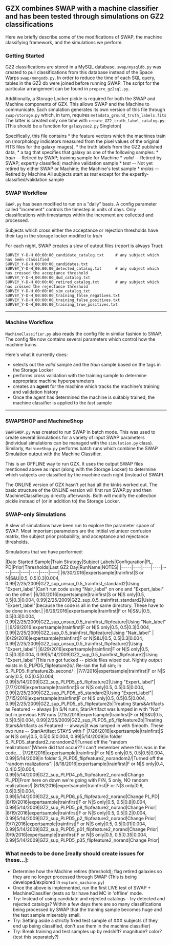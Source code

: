 ## GZX combines SWAP with a machine classifier and has been tested through simulations on GZ2 classifications
Here we briefly describe some of the modifications of SWAP, the machine classifying framework, and the simulations we perform. 


### Getting Started
GZ2 classifications are stored in a MySQL database. `swap/mysqldb.py` was created to pull classifications from this database instead of the Space Warps `swap/mongodb.py`.
In order to reduce the time of each SQL query, tables in the GZ2 db were joined before running SWAP. The script for the particular arrangement can be found in `prepare_gz2sql.py`. 


Additionally, a Storage Locker pickle is required for both the SWAP and Machine components of GZX. This allows SWAP and the Machine to communicate. Each simulation generates its own version of this file through `swap/storage.py` which, in turn, requires `metadata_ground_truth_labels.fits` The latter is created only one time with `create_GZ2_truth_label_catalog.py`. [This should be a function for `galaxyzoo2.py` Singleton]

Specifically, this file contains 
	* the feature vectors which the machines train on (morphology indicators measured from the pixel values of the original FITS files for the galaxy images), 
	* the truth labels from the GZ2 published data, 
	* a tag that specifies that galaxy as one of the following samples:
		* *train* -- Retired by SWAP; training sample for Machine
		* *valid* -- Retired by SWAP; expertly classified; machine validation sample
		* *test*  -- Not yet retired by either SWAP or Machine; the Machine's test sample
		* *mclas* -- Retired by Machine 
	All subjects start as *test* except for the expertly-classified/validation sample


### SWAP Workflow
`SWAP.py` has been modified to run on a "daily" basis. A config parameter called "increment" controls the timestep in units of days. Only classifications with timestamps within the increment are collected and processed.   

Subjects which cross either the acceptance or rejection thresholds have their tag in the storage locker modifed to *train*

For each night, SWAP creates a slew of output files (report is always True): 

    SURVEY_Y-D-H_00:00:00_candidate_catalog.txt     # any subject which has been classified
    SURVEY_Y-D-H_00:00:00_candidates.txt        
    SURVEY_Y-D-H_00:00:00_detected_catalog.txt      # any subject which has crossed the acceptance threshold
    SURVEY_Y-D-H_00:00:00_dud_catalog.txt       
    SURVEY_Y-D-H_00:00:00_retired_catalog.txt       # any subject which has crossed the rejectance threshold
    SURVEY_Y-D-H_00:00:00_sim_catalog.txt
    SURVEY_Y-D-H_00:00:00_training_false_negatives.txt
    SURVEY_Y-D-H_00:00:00_training_false_positives.txt
    SURVEY_Y-D-H_00:00:00_training_true_positives.txt

---

### Machine Workflow
`MachineClassifier.py` also reads the config file in similar fashion to SWAP. The config file now contains several parameters which control how the machine trains. 

Here's what it currently does: 
 * selects out the *valid* sample and the *train* sample based on the tags in the Storage Locker
 * performs cross validation with the training sample to determine appropriate machine hyperparameters
 * creates an **agent** for the machine which tracks the machine's training and validation history 
 * Once the agent has determined the machine is suitably trained, the machine classifier is applied to the *test* sample 

---

### SWAPSHOP and MachineShop
`SWAPSHOP.py` was created to run SWAP in batch mode. This was used to create several Simulations for a variety of input SWAP parameters (individual simulations can be managed with the `simulation.py` class). Similarly, `MachineShop.py` performs batch runs which combine the SWAP Simulation output with the Machine Classifier. 

This is an OFFLINE way to run GZX. It uses the output SWAP files mentioned above as input (along with the Storage Locker) to determine which subjects are classified by the machine each night (instead of SWAP). 

The ONLINE version of GZX hasn't yet had all the kinks worked out. The basic structure of the ONLINE version will first run SWAP.py and then MachineClassifier.py directly afterwards. Both will modify the collection pickle instead of (or in addition to) the Storage Locker. 


### SWAP-only Simulations

A slew of simulations have been run to explore the parameter space of SWAP. Most important parameters are the intitial volunteer confusion matrix,  the subject prior probability, and acceptance and rejectance thresholds. 

Simulations that we have performed:

|Date Started|Sample|Train Strategy|Subject Labels|Configuration|PL, PD|Prior|Thresholds|Last GZ2 Day|RunName|NOTES|
|-----|----|----|----|----|----|----|----|----|----|
|6/30/2016|expertsample|trainfirst|S or N|S&U|0.5, 0.5|0.3|0.004, 0.99|2/25/2009|GZ2_sup_unsup_0.5_trainfirst_standard2|Using "Expert_label"|Can't run code using "Nair_label" on one and "Expert_label" on the other|
|6/30/2016|expertsample|trainfirst|S or N|S only|0.5, 0.5|0.3|0.004, 0.99|2/25/2009|GZ2_sup_0.5_trainfirst_standard2|Using "Expert_label"|because the code is all in the same directory. These have to be done in order.|
|6/29/2016|expertsample|trainfirst|F or N|S&U|0.5, 0.5|0.3|0.004, 0.99|2/25/2009|GZ2_sup_unsup_0.5_trainfirst_flipfeature|Using "Nair_label" |
|6/29/2016|expertsample|trainfirst|F or N|S only|0.5, 0.5|0.3|0.004, 0.99|2/25/2009|GZ2_sup_0.5_trainfirst_flipfeature|Using "Nair_label" |
|6/29/2016|expertsample|trainfirst|F or N|S&U|0.5, 0.5|0.3|0.004, 0.99|2/25/2009|GZ2_sup_unsup_0.5_trainfirst_flipfeature2|Using "Expert_label"|
|6/29/2016|expertsample|trainfirst|F or N|S only|0.5, 0.5|0.3|0.004, 0.99|5/14/2009|GZ2_sup_0.5_trainfirst_flipfeature2|Using "Expert_label"|This run got fucked -- pickle files wiped out. Nightly output exists in S_PLPD5_flipfeature2b/. Re-ran the full sim; in S_PLPD5_flipfeature2b_second/ |
|7/7/2016|expertsample|trainfirst|F or N|S only|0.5, 0.5|0.5|0.004, 0.99|5/14/2009|GZ2_sup_PLPD5_p5_flipfeature2|Using "Expert_label"|
|7/7/2016|expertsample|trainfirst|S or N|S only|0.5, 0.5|0.5|0.004, 0.99|2/25/2009|GZ2_sup_PLPD5_p5_standard2|Using "Expert_label"|
|7/15/2016|expertsample|trainfirst|F or N|S only|0.5, 0.5|0.5|0.004, 0.99|2/25/2009|GZ2_sup_PLPD5_p5_flipfeature2b|Treating Stars&Artifacts as Featured -- always |In S/N runs, Star/Artifact was lumped in with "Not" but in previous F/N runs 
|7/15/2016|expertsample|trainfirst|F or N|S&U|0.5, 0.5|0.5|0.004, 0.99|2/25/2009|GZ2_sup_PLPD5_p5_flipfeature2b|Treating Stars&Artifacts as Featured -- always|it was lumped in with Smooth. These two runs -- Star/Artifact STAYS with F
|7/26/2016|expertsample|trainfirst|S or N|S only|0.5, 0.5|0.5|0.004, 0.99|5/14/2009|in folder S_PLPD5_standard2_norandom2/|Turned off the "random realizations"|Where did that occur?? I can't remember where this was in the code....
|7/26/2016|expertsample|trainfirst|F or N|S only|0.5, 0.5|0.5|0.004, 0.99|5/14/2009|in folder S_PLPD5_flipfeature2_norandom2/|Turned off the "random realizations"|
|8/18/2016|expertsample|trainfirst|F or N|S only|0.4, 0.4|0.5|0.004, 0.99|5/14/2009|GZ2_sup_PLPD4_p5_flipfeature2_norand|Change PL,PD|From here on down we're going with F/N, S only, NO random realizations!|
|8/18/2016|expertsample|trainfirst|F or N|S only|0.6, 0.6|0.5|0.004, 0.99|5/14/2009|GZ2_sup_PLPD6_p5_flipfeature2_norand|Change PL,PD|
|8/19/2016|expertsample|trainfirst|F or N|S only|0.5, 0.5|0.8|0.004, 0.99|5/14/2009|GZ2_sup_PLPD5_p8_flipfeature2_norand|Change Prior|
|8/19/2016|expertsample|trainfirst|F or N|S only|0.5, 0.5|0.2|0.004, 0.99|5/14/2009|GZ2_sup_PLPD5_p2_flipfeature2_norand|Change Prior|
|9/7/2016|expertsample|trainfirst|F or N|S only|0.5, 0.5|0.01|0.004, 0.99|5/14/2009|GZ2_sup_PLPD5_p01_flipfeature2_norand|Change Prior|
|9/9/2016|expertsample|trainfirst|F or N|S only|0.5, 0.5|0.35|0.004, 0.99|5/14/2009|GZ2_sup_PLPD5_p35_flipfeature2_norand|Change Prior|




### What needs to be done [really should create issues for these...]:
* Determine how the Machine retires (threshold); flag retired galaxies so they are no longer processed through SWAP (This is being developed/explored in `explore_machine.py`)
* Once the above is implemented, run the first LIVE test of SWAP + MachineClassifier (tests so far have had MC in 'offline' mode.
* Try: Instead of using candidate and rejected catalogs - try detected and rejected catalogs? Within a few days there are so many classifications being processed by SWAP that the training sample becomes huge and the test sample miserably small.
* Try: Setting aside a strictly fixed test sample of XXX subjects (if they end up being classified, don't use them in the machine classifier)
* Try:  Break training and test samples up by redshift? magnitude? color? (test this separately?)


